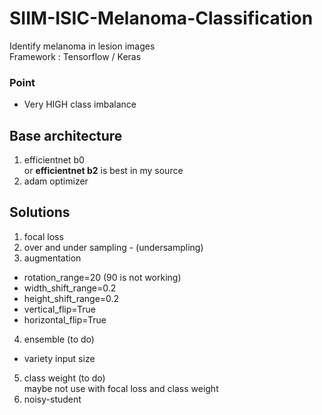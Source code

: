 # SIIM-ISIC-Melanoma-Classification
Identify melanoma in lesion images  
Framework : Tensorflow / Keras  
### Point
- Very HIGH class imbalance  
 


## Base architecture
1. efficientnet b0   
  or **efficientnet b2** is best in my source  
2. adam optimizer  


## Solutions  
1. focal loss  
2. over and under sampling - (undersampling)  
3. augmentation  
  - rotation_range=20 (90 is not working)
  - width_shift_range=0.2
  - height_shift_range=0.2
  - vertical_flip=True
  - horizontal_flip=True
4. ensemble (to do)
  - variety input size
5. class weight (to do)      
   maybe not use with focal loss and class weight 
6. noisy-student 